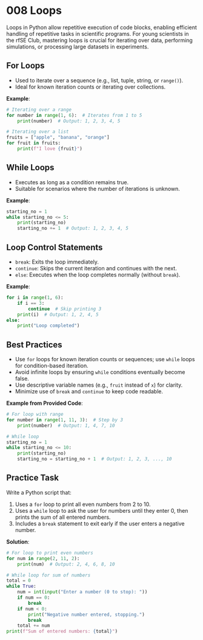 # 008 Loops

Loops in Python allow repetitive execution of code blocks, enabling efficient handling of repetitive tasks in scientific programs. For young scientists in the rfSE Club, mastering loops is crucial for iterating over data, performing simulations, or processing large datasets in experiments.

## For Loops

- Used to iterate over a sequence (e.g., list, tuple, string, or `range()`).
- Ideal for known iteration counts or iterating over collections.

**Example**:

```python
# Iterating over a range
for number in range(1, 6):  # Iterates from 1 to 5
    print(number)  # Output: 1, 2, 3, 4, 5

# Iterating over a list
fruits = ["apple", "banana", "orange"]
for fruit in fruits:
    print(f"I love {fruit}")
```

## While Loops

- Executes as long as a condition remains true.
- Suitable for scenarios where the number of iterations is unknown.

**Example**:

```python
starting_no = 1
while starting_no <= 5:
    print(starting_no)
    starting_no += 1  # Output: 1, 2, 3, 4, 5
```

## Loop Control Statements

- `break`: Exits the loop immediately.
- `continue`: Skips the current iteration and continues with the next.
- `else`: Executes when the loop completes normally (without `break`).

**Example**:

```python
for i in range(1, 6):
    if i == 3:
        continue  # Skip printing 3
    print(i)  # Output: 1, 2, 4, 5
else:
    print("Loop completed")
```

## Best Practices

- Use `for` loops for known iteration counts or sequences; use `while` loops for condition-based iteration.
- Avoid infinite loops by ensuring `while` conditions eventually become false.
- Use descriptive variable names (e.g., `fruit` instead of `x`) for clarity.
- Minimize use of `break` and `continue` to keep code readable.

**Example from Provided Code**:

```python
# For loop with range
for number in range(1, 11, 3):  # Step by 3
    print(number)  # Output: 1, 4, 7, 10

# While loop
starting_no = 1
while starting_no <= 10:
    print(starting_no)
    starting_no = starting_no + 1  # Output: 1, 2, 3, ..., 10
```

## Practice Task

Write a Python script that:

1. Uses a `for` loop to print all even numbers from 2 to 10.
2. Uses a `while` loop to ask the user for numbers until they enter 0, then prints the sum of all entered numbers.
3. Includes a `break` statement to exit early if the user enters a negative number.

**Solution**:

```python
# For loop to print even numbers
for num in range(2, 11, 2):
    print(num)  # Output: 2, 4, 6, 8, 10

# While loop for sum of numbers
total = 0
while True:
    num = int(input("Enter a number (0 to stop): "))
    if num == 0:
        break
    if num < 0:
        print("Negative number entered, stopping.")
        break
    total += num
print(f"Sum of entered numbers: {total}")
```
